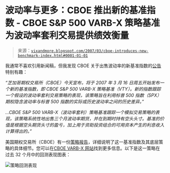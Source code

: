 <!--yml

分类：未分类

日期：2024-05-18 15:54:02

-->

# 波动率与更多：CBOE 推出新的基准指数 - CBOE S&P 500 VARB-X 策略基准为波动率套利交易提供绩效衡量

> 来源：[`vixandmore.blogspot.com/2007/03/cboe-introduces-new-benchmark-index.html#0001-01-01`](http://vixandmore.blogspot.com/2007/03/cboe-introduces-new-benchmark-index.html#0001-01-01)

我通常不喜欢引用新闻稿，但我发现 CBOE 关于出售波动率的新基准指数的[公告](http://www.exchange-handbook.co.uk/index.cfm?section=news&action=detail&id=65699)特别有趣：

*“芝加哥期权交易所（CBOE）今天宣布，将于 2007 年 3 月 16 日周五开始发布一个新的基准指数，即 CBOE S&P 500 VARB-X 策略基准（VTY）。新的指数跟踪一个假设的波动率套利交易策略的表现，该策略旨在利用标普 500 指数（SPX）期权隐含波动率与标普 500 指数的实际或历史波动率之间的历史差异。”*

**…CBOE S&P 500 VARB-X（波动率套利）策略基准跟踪一个模拟交易策略的表现，该策略系统性地出售三个月波动率期货*，并在到期时持有空头头寸。基准的价值是根据空头期货头寸的盈亏，加上用于资助投资组合的可用资本产生的利息收入计算得出的。”*

美国期权交易所（CBOE）有一份[策略报告](http://www.cboe.com/micro/vty/cboevarbxbenchmark.pdf)，详细说明了这一基准指数及其底层策略的具体细节。您可以在[CBOE VARB-X 网站](http://www.cboe.com/micro/vty/introduction.aspx)找到更多信息。以下是这一策略在过去 32 个月中的回测表现图表：

![策略回测表现](http://i104.photobucket.com/albums/m163/bl82/VARB-X04-07.gif)
